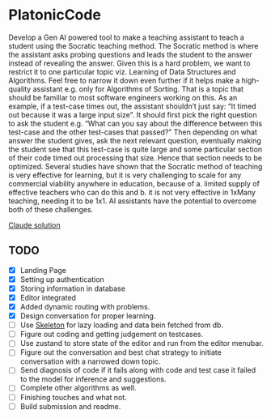 # PlatonicCode

Develop a Gen AI powered tool to make a teaching assistant to teach a student using the Socratic teaching method. The Socratic method is where the assistant asks probing questions and leads the student to the answer instead of revealing the answer. Given this is a hard problem, we want to restrict it to one particular topic viz. Learning of Data Structures and Algorithms. Feel free to narrow it down even further if it helps make a high-quality assistant e.g. only for Algorithms of Sorting. That is a topic that should be familiar to most software engineers working on this. As an example, if a test-case times out, the assistant shouldn’t just say: “It timed out because it was a large input size”. It should first pick the right question to ask the student e.g. “What can you say about the difference between this test-case and the other test-cases that passed?” Then depending on what answer the student gives, ask the next relevant question, eventually making the student see that this test-case is quite large and some particular section of their code timed out processing that size. Hence that section needs to be optimized. Several studies have shown that the Socratic method of teaching is very effective for learning, but it is very challenging to scale for any commercial viability anywhere in education, because of a. limited supply of effective teachers who can do this and b. it is not very effective in 1xMany teaching, needing it to be 1x1. AI assistants have the potential to overcome both of these challenges.

[Claude solution](https://claude.ai/chat/1d463202-5d39-4a64-83ec-e0c9975c1907)

## TODO

- [x] Landing Page
- [x] Setting up authentication
- [x] Storing information in database
- [x] Editor integrated
- [x] Added dynamic routing with problems.
- [x] Design conversation for proper learning.
- [ ] Use [Skeleton](https://ui.shadcn.com/docs/components/skeleton) for lazy loading and data bein fetched from db.
- [ ] Figure out coding and getting judgement on testcases.
- [ ] Use zustand to store state of the editor and run from the editor menubar.
- [ ] Figure out the conversation and best chat strategy to initiate conversation with a narrowed down topic.
- [ ] Send diagnosis of code if it fails along with code and test case it failed to the model for inference and suggestions.
- [ ] Complete other algorithms as well.
- [ ] Finishing touches and what not.
- [ ] Build submission and readme.
